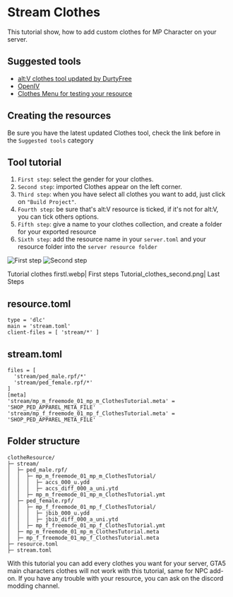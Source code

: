 # Stream Clothes
This tutorial show, how to add custom clothes for MP Character on your server.

## Suggested tools 
* [alt:V clothes tool updated by DurtyFree](https://github.com/DurtyFree/altv-cloth-tool/releases/latest)
* [OpenIV](https://openiv.com)
* [Clothes Menu for testing your resource](https://github.com/Nicoo34/Clothes-Menu)


## Creating the resources 
Be sure you have the latest updated Clothes tool, check the link before in the ```Suggested tools``` category

## Tool tutorial 
1. ```First step```: select the gender for your clothes.
2. ```Second step```: imported Clothes appear on the left corner.
3. ```Third step```: when you have select all clothes you want to add, just click on ```"Build Project"```.
4. ```Fourth step```: be sure that's alt:V resource is ticked, if it's not for alt:V, you can tick others options.
5. ```Fifth step```: give a name to your clothes collection, and create a folder for your exported resource
6. ```Sixth step```: add the resource name in your ```server.toml``` and your resource folder into the ```server resource folder```


![First step](~/altv-docs-assets/altv-docs-gta/images/tutorials/first.png)
![Second step](~/altv-docs-assets/altv-docs-gta/images/tutorials/second.png)

<gallery>
Tutorial clothes firstl.webp| First steps
Tutorial_clothes_second.png| Last Steps
</gallery>

## **resource.toml** 
```
type = 'dlc'
main = 'stream.toml'
client-files = [ 'stream/*' ]
```

## **stream.toml**
```
files = [
  'stream/ped_male.rpf/*'
  'stream/ped_female.rpf/*'
]
[meta]
'stream/mp_m_freemode_01_mp_m_ClothesTutorial.meta' = 'SHOP_PED_APPAREL_META_FILE'
'stream/mp_f_freemode_01_mp_f_ClothesTutorial.meta' = 'SHOP_PED_APPAREL_META_FILE'
```

## Folder structure 
```
clotheResource/
├─ stream/
│  ├─ ped_male.rpf/
│  │  ├─ mp_m_freemode_01_mp_m_ClothesTutorial/
│  │  │  ├─ accs_000_u.ydd
│  │  │  ├─ accs_diff_000_a_uni.ytd
│  │  ├─ mp_m_freemode_01_mp_m_ClothesTutorial.ymt
│  ├─ ped_female.rpf/
│  │  ├─ mp_f_freemode_01_mp_f_ClothesTutorial/
│  │  │  ├─ jbib_000_u.ydd
│  │  │  ├─ jbib_diff_000_a_uni.ytd
│  │  ├─ mp_f_freemode_01_mp_f_ClothesTutorial.ymt
│  ├─ mp_m_freemode_01_mp_m_ClothesTutorial.meta
│  ├─ mp_f_freemode_01_mp_f_ClothesTutorial.meta
├─ resource.toml
├─ stream.toml
```

With this tutorial you can add every clothes you want for your server, GTA5 main characters clothes will not work with this tutorial, same for NPC add-on.
If you have any trouble with your resource, you can ask on the discord modding channel.
